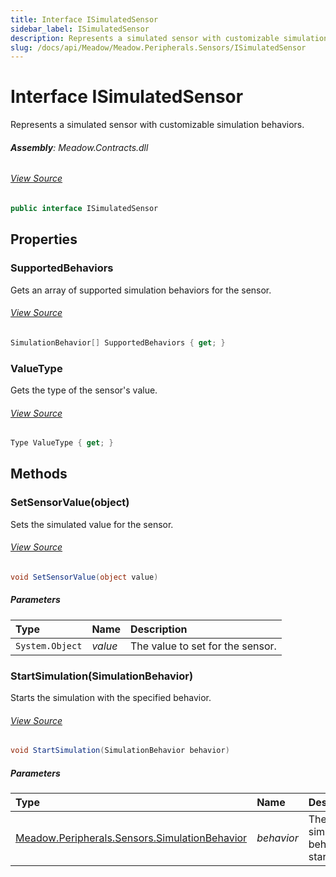 ```yaml
---
title: Interface ISimulatedSensor
sidebar_label: ISimulatedSensor
description: Represents a simulated sensor with customizable simulation behaviors.
slug: /docs/api/Meadow/Meadow.Peripherals.Sensors/ISimulatedSensor
---
```

# Interface ISimulatedSensor
Represents a simulated sensor with customizable simulation behaviors.

###### **Assembly**: Meadow.Contracts.dll
###### [View Source](https://github.com/WildernessLabs/Meadow.Contracts.git/blob/develop/Source/Meadow.Contracts/Peripherals/Sensors/Simulation/ISimulatedSensor.cs#L8)
```csharp title="Declaration"
public interface ISimulatedSensor
```
## Properties
### SupportedBehaviors
Gets an array of supported simulation behaviors for the sensor.
###### [View Source](https://github.com/WildernessLabs/Meadow.Contracts.git/blob/develop/Source/Meadow.Contracts/Peripherals/Sensors/Simulation/ISimulatedSensor.cs#L13)
```csharp title="Declaration"
SimulationBehavior[] SupportedBehaviors { get; }
```
### ValueType
Gets the type of the sensor's value.
###### [View Source](https://github.com/WildernessLabs/Meadow.Contracts.git/blob/develop/Source/Meadow.Contracts/Peripherals/Sensors/Simulation/ISimulatedSensor.cs#L18)
```csharp title="Declaration"
Type ValueType { get; }
```
## Methods
### SetSensorValue(object)
Sets the simulated value for the sensor.
###### [View Source](https://github.com/WildernessLabs/Meadow.Contracts.git/blob/develop/Source/Meadow.Contracts/Peripherals/Sensors/Simulation/ISimulatedSensor.cs#L24)
```csharp title="Declaration"
void SetSensorValue(object value)
```

##### Parameters

| Type | Name | Description |
|:--- |:--- |:--- |
| `System.Object` | *value* | The value to set for the sensor. |

### StartSimulation(SimulationBehavior)
Starts the simulation with the specified behavior.
###### [View Source](https://github.com/WildernessLabs/Meadow.Contracts.git/blob/develop/Source/Meadow.Contracts/Peripherals/Sensors/Simulation/ISimulatedSensor.cs#L30)
```csharp title="Declaration"
void StartSimulation(SimulationBehavior behavior)
```

##### Parameters

| Type | Name | Description |
|:--- |:--- |:--- |
| [Meadow.Peripherals.Sensors.SimulationBehavior](../Meadow.Peripherals.Sensors/SimulationBehavior) | *behavior* | The simulation behavior to start. |

